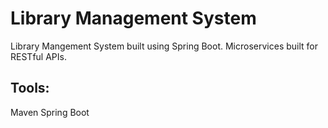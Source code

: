 # Library Management System
Library Mangement System built using Spring Boot. Microservices built for RESTful APIs.
## Tools:
Maven
Spring Boot

